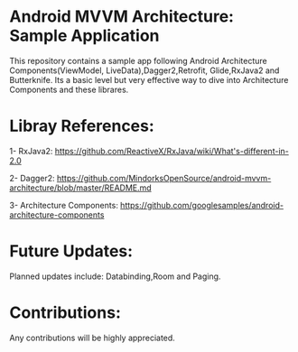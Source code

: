 # Android MVVM Architecture: Sample Application

This repository contains a sample app following Android Architecture Components(ViewModel, LiveData),Dagger2,Retrofit, Glide,RxJava2 and Butterknife. Its a basic level but very effective way to dive into Architecture Components and these librares. 

# Libray References:
1- RxJava2: https://github.com/ReactiveX/RxJava/wiki/What's-different-in-2.0

2- Dagger2: https://github.com/MindorksOpenSource/android-mvvm-architecture/blob/master/README.md

3- Architecture Components: https://github.com/googlesamples/android-architecture-components

# Future Updates:
Planned updates include: Databinding,Room and Paging.

# Contributions:
Any contributions will be highly appreciated.
